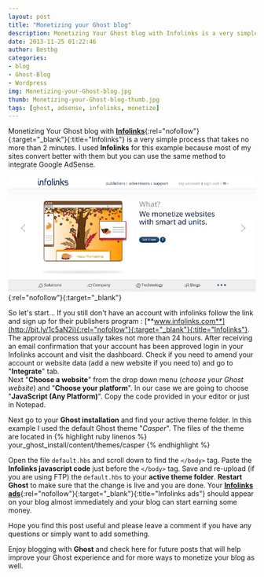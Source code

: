 ```yaml
---
layout: post
title: "Monetizing your Ghost blog"
description: Monetizing Your Ghost blog with Infolinks is a very simple process that takes no more than 2 minutes. I used Infolinks for this example because most of ...
date: 2013-11-25 01:22:46
author: Bestbg
categories:
- blog
- Ghost-Blog
- Wordpress
img: Monetizing-your-Ghost-blog.jpg
thumb: Monetizing-your-Ghost-blog-thumb.jpg
tags: [ghost, adsense, infolinks, monetize]
---
```


Monetizing Your Ghost blog with [**Infolinks**](http://bit.ly/1c5aN2i){:rel="nofollow"}{:target="_blank"}{:title="Infolinks"} is a very simple process that takes no more than 2 minutes.
I used **Infolinks** for this example because most of my sites convert better with them but you can use the same method to integrate Google AdSense.

[ ![Monetize your website](/assets/img/blog/Infolinks.jpg "Monetize your website") ](http://bit.ly/1c5aN2i "Monetize your website"){:rel="nofollow"}{:target="_blank"}

So let's start... If you still don't have an account with infolinks follow the link and sign up for their publishers program : [**www.infolinks.com**](http://bit.ly/1c5aN2i){:rel="nofollow"}{:target="_blank"}{:title="Infolinks"}.
The approval process usually takes not more than 24 hours. After receiving an email confirmation that your account has been approved login in your Infolinks account and visit the dashboard. Check if you need to amend your account or website data (add a new website if you need to) and go to "**Integrate**" tab.<br /> <!--more-->
Next "**Choose a website**" from the drop down menu (*choose your Ghost website*) and "**Choose your platform**". In our case we are going to choose "**JavaScript
(Any Platform)**".
Copy the code provided in your editor or just in Notepad.



Next go to your **Ghost installation** and find your active theme folder. In this example I used the default
Ghost theme "*Casper*". The files of the theme are located in
{% highlight ruby linenos %}
your_ghost_install/content/themes/casper
{% endhighlight %}

Open the file `default.hbs` and scroll down to find the `</body>` tag.
Paste the **Infolinks javascript code** just before the `</body>` tag.
Save and re-upload (if you are using FTP) the `default.hbs` to your **active theme folder**.
**Restart Ghost** to make sure that the change is live and you are done. Your [**Infolinks ads**](http://bit.ly/1c5aN2i){:rel="nofollow"}{:target="_blank"}{:title="Infolinks ads"} should appear on your blog almost immediately and your blog can start earning some money.

Hope you find this post useful and please leave a comment if you have any questions or simply want to add something.

Enjoy blogging with **Ghost** and check here for future posts that will help improve your Ghost experience and for more ways to monetize your blog as well.
